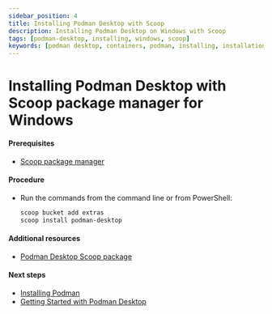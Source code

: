 ```yaml
---
sidebar_position: 4
title: Installing Podman Desktop with Scoop
description: Installing Podman Desktop on Windows with Scoop
tags: [podman-desktop, installing, windows, scoop]
keywords: [podman desktop, containers, podman, installing, installation, windows, scoop]
---
```


# Installing Podman Desktop with Scoop package manager for Windows

#### Prerequisites

* [Scoop package manager](https://github.com/ScoopInstaller/Install#readme)

#### Procedure

* Run the commands from the command line or from PowerShell:

    ```sh
    scoop bucket add extras
    scoop install podman-desktop
    ```

#### Additional resources

* [Podman Desktop Scoop package](https://scoop.sh/#/apps?q=podman-desktop&s=0&d=1&o=true)

#### Next steps

* [Installing Podman](installing-podman-with-podman-desktop)
* [Getting Started with Podman Desktop](/docs/getting-started/getting-started)
